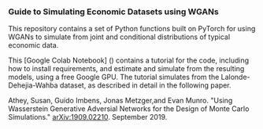 ### Guide to Simulating Economic Datasets using WGANs

This repository contains a set of Python functions built on PyTorch for using WGANs to simulate from joint and conditional distributions of typical economic data. 

This [Google Colab Notebook] () contains a tutorial for the code, including how to install requirements, and estimate and simulate from the resulting models, using a free Google GPU. The tutorial simulates from the Lalonde-Dehejia-Wahba dataset, as described in detail in the following paper. 


Athey, Susan, Guido Imbens, Jonas Metzger,and Evan Munro. 
"Using Wasserstein Generative Adversial Networks for the Design of Monte Carlo Simulations."
[arXiv:1909.02210](https://arxiv.org/abs/1909.02210). September 2019. 

